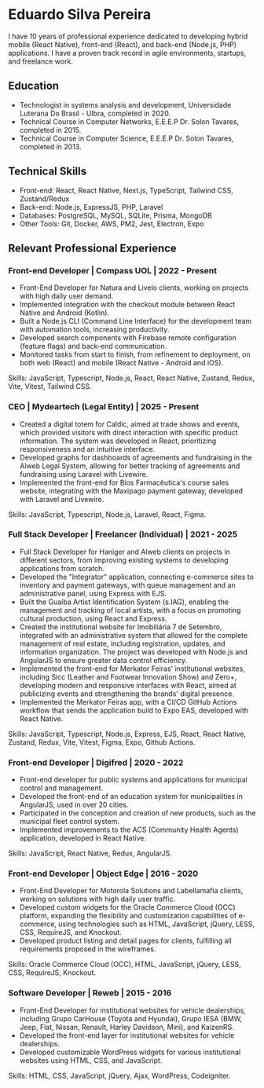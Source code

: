 # Eduardo Silva Pereira

I have 10 years of professional experience dedicated to developing hybrid mobile (React Native), front-end (React), and back-end (Node.js, PHP) applications. I have a proven track record in agile environments, startups, and freelance work.

## Education

- Technologist in systems analysis and development, Universidade Luterana Do Brasil - Ulbra, completed in 2020.
- Technical Course in Computer Networks, E.E.E.P Dr. Solon Tavares, completed in 2015.
- Technical Course in Computer Science, E.E.E.P Dr. Solon Tavares, completed in 2013.

## Technical Skills
- Front-end: React, React Native, Next.js, TypeScript, Tailwind CSS, Zustand/Redux
- Back-end: Node.js, ExpressJS, PHP, Laravel
- Databases: PostgreSQL, MySQL, SQLite, Prisma, MongoDB
- Other Tools: Git, Docker, AWS, PM2, Jest, Electron, Expo

## Relevant Professional Experience

### Front-end Developer | Compass UOL | 2022 - Present
- Front-End Developer for Natura and Livelo clients, working on projects with high daily user demand.
- Implemented integration with the checkout module between React Native and Android (Kotlin).
- Built a Node.js CLI (Command Line Interface) for the development team with automation tools, increasing productivity.
- Developed search components with Firebase remote configuration (feature flags) and back-end communication.
- Monitored tasks from start to finish, from refinement to deployment, on both web (React) and mobile (React Native - Android and iOS).

Skills: JavaScript, Typescript, Node.js, React, React Native, Zustand, Redux, Vite, Vitest, Tailwind CSS.

### CEO | Mydeartech (Legal Entity) | 2025 - Present
- Created a digital totem for Caldic, aimed at trade shows and events, which provided visitors with direct interaction with specific product information. The system was developed in React, prioritizing responsiveness and an intuitive interface.
- Developed graphs for dashboards of agreements and fundraising in the Alweb Legal System, allowing for better tracking of agreements and fundraising using Laravel with Livewire.
- Implemented the front-end for Bios Farmacêutica's course sales website, integrating with the Maxipago payment gateway, developed with Laravel and Livewire.

Skills: JavaScript, Typescript, Node.js, Laravel, React, Figma.

### Full Stack Developer | Freelancer (Individual) | 2021 - 2025
- Full Stack Developer for Haniger and Alweb clients on projects in different sectors, from improving existing systems to developing applications from scratch.
- Developed the "Integrator" application, connecting e-commerce sites to inventory and payment gateways, with queue management and an administrative panel, using Express with EJS.
- Built the Guaíba Artist Identification System (s.IAG), enabling the management and tracking of local artists, with a focus on promoting cultural production, using React and Express.
- Created the institutional website for Imobiliária 7 de Setembro, integrated with an administrative system that allowed for the complete management of real estate, including registration, updates, and information organization. The project was developed with Node.js and AngularJS to ensure greater data control efficiency.
- Implemented the front-end for Merkator Feiras' institutional websites, including Sicc (Leather and Footwear Innovation Show) and Zero+, developing modern and responsive interfaces with React, aimed at publicizing events and strengthening the brands' digital presence.
- Implemented the Merkator Feiras app, with a CI/CD GitHub Actions workflow that sends the application build to Expo EAS, developed with React Native.

Skills: JavaScript, Typescript, Node.js, Express, EJS, React, React Native, Zustand, Redux, Vite, Vitest, Figma,  Expo, Github Actions.

### Front-end Developer | Digifred | 2020 - 2022
- Front-end developer for public systems and applications for municipal control and management.
- Developed the front-end of an education system for municipalities in AngularJS, used in over 20 cities.
- Participated in the conception and creation of new products, such as the municipal fleet control system.
- Implemented improvements to the ACS (Community Health Agents) application, developed in React Native.

Skills: JavaScript, React Native, Redux, AngularJS.

### Front-end Developer | Object Edge | 2016 - 2020
- Front-End Developer for Motorola Solutions and Labellamafia clients, working on solutions with high daily user traffic.
- Developed custom widgets for the Oracle Commerce Cloud (OCC) platform, expanding the flexibility and customization capabilities of e-commerce, using technologies such as HTML, JavaScript, jQuery, LESS, CSS, RequireJS, and Knockout.
- Developed product listing and detail pages for clients, fulfilling all requirements proposed in the wireframes.

Skills: Oracle Commerce Cloud (OCC), HTML, JavaScript, jQuery, LESS, CSS, RequireJS, Knockout.

### Software Developer | Reweb | 2015 - 2016
- Front-End Developer for institutional websites for vehicle dealerships, including Grupo CarHouse (Toyota and Hyundai), Grupo IESA (BMW, Jeep, Fiat, Nissan, Renault, Harley Davidson, Mini), and KaizenRS.
- Developed the front-end layer for institutional websites for vehicle dealerships.
- Developed customizable WordPress widgets for various institutional websites using HTML, CSS, and JavaScript.

Skills: HTML, CSS, JavaScript, jQuery, Ajax, WordPress, Codeigniter.
